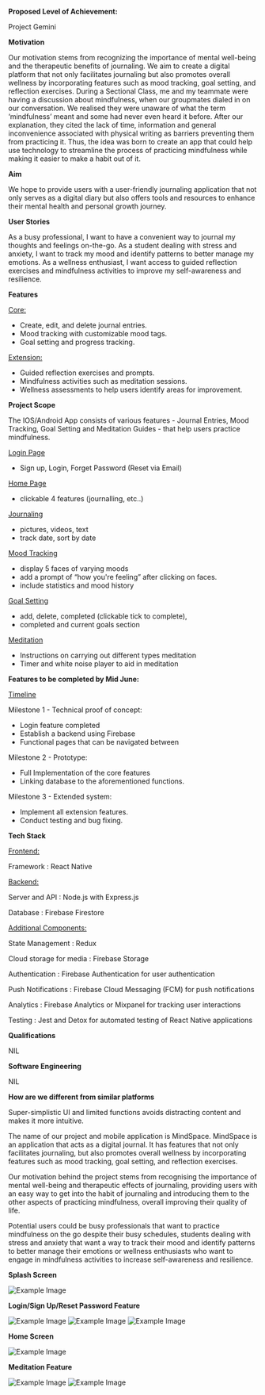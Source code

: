 **Proposed Level of Achievement:**

Project Gemini

**Motivation** 

Our motivation stems from recognizing the importance of mental well-being and the therapeutic benefits of journaling. We aim to create a digital platform that not only facilitates journaling but also promotes overall wellness by incorporating features such as mood tracking, goal setting, and reflection exercises. During a Sectional Class, me and my teammate were having a discussion about mindfulness, when our groupmates dialed in on our conversation. We realised they were unaware of what the term ‘mindfulness’ meant and some had never even heard it before. After our explanation, they cited the lack of time, information and general inconvenience associated with physical writing as barriers preventing them from practicing it. Thus, the idea was born to create an app that could help use technology to streamline the process of practicing mindfulness while making it easier to make a habit out of it. 


**Aim**

We hope to provide users with a user-friendly journaling application that not only serves as a digital diary but also offers tools and resources to enhance their mental health and personal growth journey.


**User Stories**

As a busy professional, I want to have a convenient way to journal my thoughts and feelings on-the-go.
As a student dealing with stress and anxiety, I want to track my mood and identify patterns to better manage my emotions.
As a wellness enthusiast, I want access to guided reflection exercises and mindfulness activities to improve my self-awareness and resilience.

**Features**

<ins>Core:</ins>

- Create, edit, and delete journal entries.
- Mood tracking with customizable mood tags.
- Goal setting and progress tracking.
  
<ins>Extension:</ins>

- Guided reflection exercises and prompts.
- Mindfulness activities such as meditation sessions.
- Wellness assessments to help users identify areas for improvement. 


**Project Scope**

The IOS/Android App consists of various features - Journal Entries, Mood Tracking, Goal Setting and Meditation Guides - that help users practice mindfulness. 

<ins>Login Page</ins>

- Sign up, Login, Forget Password (Reset via Email)

<ins>Home Page</ins>

- clickable 4 features (journalling, etc..)

<ins>Journaling</ins>

- pictures, videos, text 
- track date, sort by date 

<ins>Mood Tracking</ins>

- display 5 faces of varying moods
- add a prompt of “how you're feeling” after clicking on faces. 
- include statistics and mood history

<ins>Goal Setting</ins>

- add, delete, completed (clickable tick to complete), 
- completed and current goals section 

<ins>Meditation</ins>

- Instructions on carrying out different types meditation
- Timer and white noise player to aid in meditation

**Features to be completed by Mid June:**

<ins>Timeline</ins>

Milestone 1 - Technical proof of concept:
- Login feature completed
- Establish a backend using Firebase
- Functional pages that can be navigated between 

Milestone 2 - Prototype:
- Full Implementation of the core features
- Linking database to the aforementioned functions. 

Milestone 3 - Extended system:
- Implement all extension features.
- Conduct testing and bug fixing.

**Tech Stack**

<ins>Frontend:</ins>

Framework : React Native 

<ins>Backend:</ins>

Server and API : Node.js with Express.js 

Database : Firebase Firestore 

<ins>Additional Components:</ins>

State Management : Redux 

Cloud storage for media : Firebase Storage 

Authentication : Firebase Authentication for user authentication 

Push Notifications : Firebase Cloud Messaging (FCM) for push notifications 

Analytics : Firebase Analytics or Mixpanel for tracking user interactions 

Testing : Jest and Detox for automated testing of React Native applications


**Qualifications**

NIL 

**Software Engineering**

NIL 


**How are we different from similar platforms**

Super-simplistic UI and limited functions avoids distracting content and makes it more intuitive.

The name of our project and mobile application is MindSpace. MindSpace is an application that acts as a digital journal. It has features that not only facilitates journaling, but also promotes overall wellness by incorporating features such as mood tracking, goal setting, and reflection exercises. 

Our motivation behind the project stems from recognising the importance of mental well-being and therapeutic effects of journaling, providing users with an easy way to get into the habit of journaling and introducing them to the other aspects of practicing mindfulness, overall improving their quality of life. 

Potential users could be busy professionals that want to practice mindfulness on the go despite their busy schedules, students dealing with stress and anxiety that want a way to track their mood and identify patterns to better manage their emotions or wellness enthusiasts who want to engage in mindfulness activities to increase self-awareness and resilience. 

**Splash Screen**

![Example Image](https://drive.google.com/uc?id=1BdZG6ZoPUNATCI_5nW-7U5bfqmPSueMU)

**Login/Sign Up/Reset Password Feature**

![Example Image](https://drive.google.com/uc?id=1g_gqHvyIewj7bYuwRsZNXhfdBGoIPev2)
![Example Image](https://drive.google.com/uc?id=1rniTr_oDjrXrhawVGqUWgVUxggTDtnar)
![Example Image](https://drive.google.com/uc?id=1lsPNq2d3Z2vS0Fr5R5MaYlnt3Yy7RFPz)

**Home Screen**

![Example Image](https://drive.google.com/uc?id=1PqMrNgxBf7WO87ZWMChk9Sxn5e7S0ZSt)

**Meditation Feature**

![Example Image](https://drive.google.com/uc?id=1qg1C017-ivZKj8BvslA2WaCCfNN-fwkY)
![Example Image](https://drive.google.com/uc?id=1LR6-X0UpLWbKqPTKcqMyFgLF8r5CeUTr)
